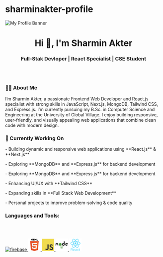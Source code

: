 # sharminakter-profile
<img src="https://i.ibb.co.com/SDXJgJKt/Blue-Brown-Corporate-Online-Business-Webinar-Banner.png" alt="My Profile Banner" width="800" />
<h1 align="center">Hi 👋, I'm Sharmin Akter</h1>
<h3 align="center">Full-Stak Devloper | React Specialist | CSE Student</h3>
<br>
<br>
<h3>👨‍💻 About Me </h3>
<p>I’m Sharmin Akter, a passionate Frontend Web Developer and React.js specialist with strong skills in JavaScript, Next.js, MongoDB, Tailwind CSS, and Express.js. I’m currently pursuing my B.Sc. in Computer Science and Engineering at the University of Global Village.
I enjoy building responsive, user-friendly, and visually appealing web applications that combine clean code with modern design.
 </p>
<h3>🚀 Currently Working On</h3>
<p>- Building dynamic and responsive web applications using **React.js** & **Next.js**  </p>
<p>- Exploring **MongoDB** and **Express.js** for backend development</p>
<p>- Exploring **MongoDB** and **Express.js** for backend development  </p>
<p>- Enhancing UI/UX with **Tailwind CSS**   </p>
<p>- Expanding skills in **Full Stack Web Development**    </p>
<p>- Personal projects to improve problem-solving & code quality  </p>

<h3 align="left">Languages and Tools:</h3>
<br>
<br>
<p align="left"> <a href="https://firebase.google.com/" target="_blank" rel="noreferrer"> <img src="https://www.vectorlogo.zone/logos/firebase/firebase-icon.svg" alt="firebase" width="40" height="40"/> </a> <a href="https://www.w3.org/html/" target="_blank" rel="noreferrer"> <img src="https://raw.githubusercontent.com/devicons/devicon/master/icons/html5/html5-original-wordmark.svg" alt="html5" width="40" height="40"/> </a> <a href="https://developer.mozilla.org/en-US/docs/Web/JavaScript" target="_blank" rel="noreferrer"> <img src="https://raw.githubusercontent.com/devicons/devicon/master/icons/javascript/javascript-original.svg" alt="javascript" width="40" height="40"/> </a> <a href="https://nodejs.org" target="_blank" rel="noreferrer"> <img src="https://raw.githubusercontent.com/devicons/devicon/master/icons/nodejs/nodejs-original-wordmark.svg" alt="nodejs" width="40" height="40"/> </a> <a href="https://reactjs.org/" target="_blank" rel="noreferrer"> <img src="https://raw.githubusercontent.com/devicons/devicon/master/icons/react/react-original-wordmark.svg" alt="react" width="40" height="40"/> </a> </p>

